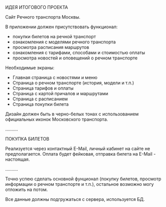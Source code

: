 ИДЕЯ ИТОГОВОГО ПРОЕКТА

Сайт Речного транспорта Москвы.

В приложении должен присутствовать функционал:
- покупки билетов на речной транспорт
- ознакомления с моделями речного транспорта
- просмотра расписания маршрутов
- ознакомления с тарифами, способами и стоимостью оплаты
- просмотра новостей и оповещений о речном транспорте

Необходимые экраны:
- Главная страница с новостями и меню
- Страница о речном транспорте (история, модели и т.п.)
- Страница тарифов и оплаты
- Страница с картой причалов и маршрутами
- Страница с расписанием
- Страница покупки билета

Дизайн должен быть в черно-белых тонах с использованием официальных иконок Московского транспорта.

..........

ПОКУПКА БИЛЕТОВ

Реализуется через контактный E-Mail, личный кабинет на сайте не предполагается. Оплата будет фейковая, отправка билета на E-Mail - настоящая.

..........

Точно успею сделать основной фунционал (покупку билетов, просмотр информации о речном транспорте и т.п.), остальное возможно могу отложить на потом.

Все данные должны подгружаться с сервера, используется БД.
